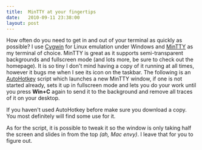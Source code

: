 ```yaml
---
title:  MinTTY at your fingertips
date:   2010-09-11 23:38:00
layout: post
---
```


How often do you need to get in and out of your terminal as quickly as possible? I use [Cygwin](http://www.cygwin.com) for Linux emulation under Windows and [MinTTY](http://code.google.com/p/mintty/) as my terminal of choice. MinTTY is great as it supports semi-transparent backgrounds and fullscreen mode (and lots more, be sure to check out the homepage). It is so tiny I don't mind having a copy of it running at all times, however it bugs me when I see its icon on the taskbar. The following is an [AutoHotkey](http://www.autohotkey.com/) script which launches a new MinTTY window, if one is not started already, sets it up in fullscreen mode and lets you do your work until you press **Win+C** again to send it to the background and remove all traces of it on your desktop.

<script src="http://gist.github.com/575520.js"></script>

If you haven't used AutoHotkey before make sure you download a copy. You most definitely will find some use for it.

As for the script, it is possible to tweak it so the window is only taking half the screen and slides in from the top *(ah, Mac envy)*. I leave that for you to figure out.
